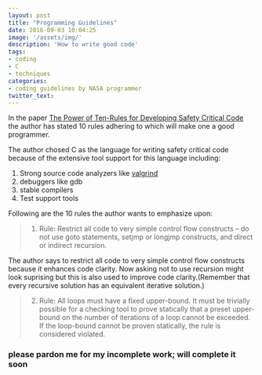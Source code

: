 ```yaml
---
layout: post
title: "Programming Guidelines"
date: 2016-09-03 10:04:25
image: '/assets/img/'
description: 'How to write good code'
tags:
- coding
- C
- techniques
categories:
- coding guidelines by NASA programmer
twitter_text:
---
```


In the paper [The Power of Ten-Rules for Developing Safety Critical Code](http://spinroot.com/gerard/pdf/P10.pdf)
the author has stated 10 rules adhering to which will make one a good programmer.

The author chosed C as the language for writing safety critical code because of the extensive tool support for this language including:
1. Strong source code analyzers like [valgrind]( http://valgrind.org)
2. debuggers like gdb
3. stable compilers
4. Test support tools

Following are the 10 rules the author wants to emphasize upon:
> 1. Rule: Restrict all code to very simple control flow constructs – do not use goto
> statements, setjmp or longjmp constructs, and direct or indirect recursion.

The author says to restrict all code to very simple control flow constructs because
it enhances code clarity. Now asking not to use recursion might look suprising but
this is also used to improve code clarity.(Remember that every recursive solution has an
equivalent iterative solution.)

> 2. Rule: All loops must have a fixed upper-bound. It must be trivially possible for a
> checking tool to prove statically that a preset upper-bound on the number of iterations
> of a loop cannot be exceeded. If the loop-bound cannot be proven statically, the rule
> is considered violated.


### please pardon me for my incomplete work; will complete it soon ###
